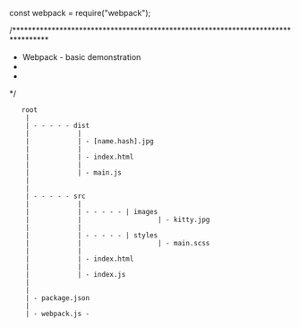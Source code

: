 const webpack = require("webpack");

/*********************************************************************************
 * Webpack - basic demonstration
 * 
 * 
 */

       root
        |
        | - - - - - dist       
        |            |
        |            | - [name.hash].jpg
        |            |        
        |            | - index.html
        |            |
        |            | - main.js
        |
        |
        | - - - - - src
        |            |
        |            | - - - - - | images
        |            |                   | - kitty.jpg
        |            |
        |            | - - - - - | styles
        |            |                   | - main.scss        
        |            |
        |            | - index.html
        |            |
        |            | - index.js
        |
        |
        | - package.json
        |
        | - webpack.js -